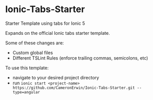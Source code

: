 # Ionic-Tabs-Starter
Starter Template using tabs for Ionic 5

Expands on the official Ionic tabs starter template.

Some of these changes are:
- Custom global files
- Different TSLint Rules (enforce trailing commas, semicolons, etc)
 
To use this template:
- navigate to your desired project directory
- run `ionic start <project-name> https://github.com/CameronErwin/Ionic-Tabs-Starter.git --type=angular`
